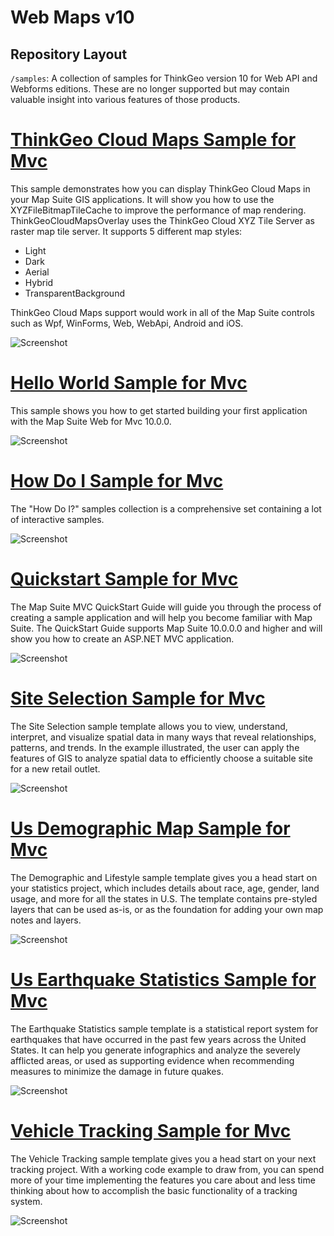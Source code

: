 # Web Maps v10

## Repository Layout

`/samples`: A collection of samples for ThinkGeo version 10 for Web API and Webforms editions.  These are no longer supported but may contain valuable insight into various features of those products.

# [ThinkGeo Cloud Maps Sample for Mvc](https://gitlab.com/thinkgeo/public/thinkgeo-web-maps/-/tree/support/v10/samples/Mvc/CloudMapsSample-Mvc)

This sample demonstrates how you can display ThinkGeo Cloud Maps in your Map Suite GIS applications. It will show you how to use the XYZFileBitmapTileCache to improve the performance of map rendering. ThinkGeoCloudMapsOverlay uses the ThinkGeo Cloud XYZ Tile Server as raster map tile server. It supports 5 different map styles: 
- Light
- Dark
- Aerial
- Hybrid
- TransparentBackground

ThinkGeo Cloud Maps support would work in all of the Map Suite controls such as Wpf, WinForms, Web, WebApi, Android and iOS.

![Screenshot](https://gitlab.com/thinkgeo/public/thinkgeo-web-maps/-/raw/support/v10/samples/Mvc/CloudMapsSample-Mvc/Screenshot.gif)

# [Hello World Sample for Mvc](https://gitlab.com/thinkgeo/public/thinkgeo-web-maps/-/tree/support/v10/samples/Mvc/HellowWorld-Mvc)

This sample shows you how to get started building your first application with the Map Suite Web for Mvc 10.0.0.

![Screenshot](https://gitlab.com/thinkgeo/public/thinkgeo-web-maps/-/raw/support/v10/samples/Mvc/HellowWorld-Mvc/Screenshot.gif)

# [How Do I Sample for Mvc](https://gitlab.com/thinkgeo/public/thinkgeo-web-maps/-/tree/support/v10/samples/Mvc/HowDoI-Mvc)

The "How Do I?" samples collection is a comprehensive set containing a lot of interactive samples.

![Screenshot](https://gitlab.com/thinkgeo/public/thinkgeo-web-maps/-/raw/support/v10/samples/Mvc/HowDoI-Mvc/Screenshot.gif)

# [Quickstart Sample for Mvc](https://gitlab.com/thinkgeo/public/thinkgeo-web-maps/-/tree/support/v10/samples/Mvc/QuickStart-Mvc)

The Map Suite MVC QuickStart Guide will guide you through the process of creating a sample application and will help you become familiar with Map Suite. The QuickStart Guide supports Map Suite 10.0.0.0 and higher and will show you how to create an ASP.NET MVC application. 

![Screenshot](https://gitlab.com/thinkgeo/public/thinkgeo-web-maps/-/raw/support/v10/samples/Mvc/QuickStart-Mvc/Screenshot.gif)

# [Site Selection Sample for Mvc](https://gitlab.com/thinkgeo/public/thinkgeo-web-maps/-/tree/support/v10/samples/Mvc/SiteSelection-Mvc)

The Site Selection sample template allows you to view, understand, interpret, and visualize spatial data in many ways that reveal relationships, patterns, and trends. In the example illustrated, the user can apply the features of GIS to analyze spatial data to efficiently choose a suitable site for a new retail outlet.

![Screenshot](https://gitlab.com/thinkgeo/public/thinkgeo-web-maps/-/raw/support/v10/samples/Mvc/SiteSelection-Mvc/Screenshot.gif)

# [Us Demographic Map Sample for Mvc](https://gitlab.com/thinkgeo/public/thinkgeo-web-maps/-/tree/support/v10/samples/Mvc/UsDemographicMap-Mvc)

The Demographic and Lifestyle sample template gives you a head start on your statistics project, which includes details about race, age, gender, land usage, and more for all the states in U.S. The template contains pre-styled layers that can be used as-is, or as the foundation for adding your own map notes and layers.

![Screenshot](https://gitlab.com/thinkgeo/public/thinkgeo-web-maps/-/raw/support/v10/samples/Mvc/UsDemographicMap-Mvc/Screenshot.gif)

# [Us Earthquake Statistics Sample for Mvc](https://gitlab.com/thinkgeo/public/thinkgeo-web-maps/-/tree/support/v10/samples/Mvc/UsEarthquakeStatistics-Mvc)

The Earthquake Statistics sample template is a statistical report system for earthquakes that have occurred in the past few years across the United States. It can help you generate infographics and analyze the severely afflicted areas, or used as supporting evidence when recommending measures to minimize the damage in future quakes.

![Screenshot](https://gitlab.com/thinkgeo/public/thinkgeo-web-maps/-/raw/support/v10/samples/Mvc/UsEarthquakeStatistics-Mvc/Screenshot.gif)

# [Vehicle Tracking Sample for Mvc](https://gitlab.com/thinkgeo/public/thinkgeo-web-maps/-/tree/support/v10/samples/Mvc/VehicleTracking-Mvc)

The Vehicle Tracking sample template gives you a head start on your next tracking project. With a working code example to draw from, you can spend more of your time implementing the features you care about and less time thinking about how to accomplish the basic functionality of a tracking system.

![Screenshot](https://gitlab.com/thinkgeo/public/thinkgeo-web-maps/-/raw/support/v10/samples/Mvc/VehicleTracking-Mvc/Screenshot.gif)



